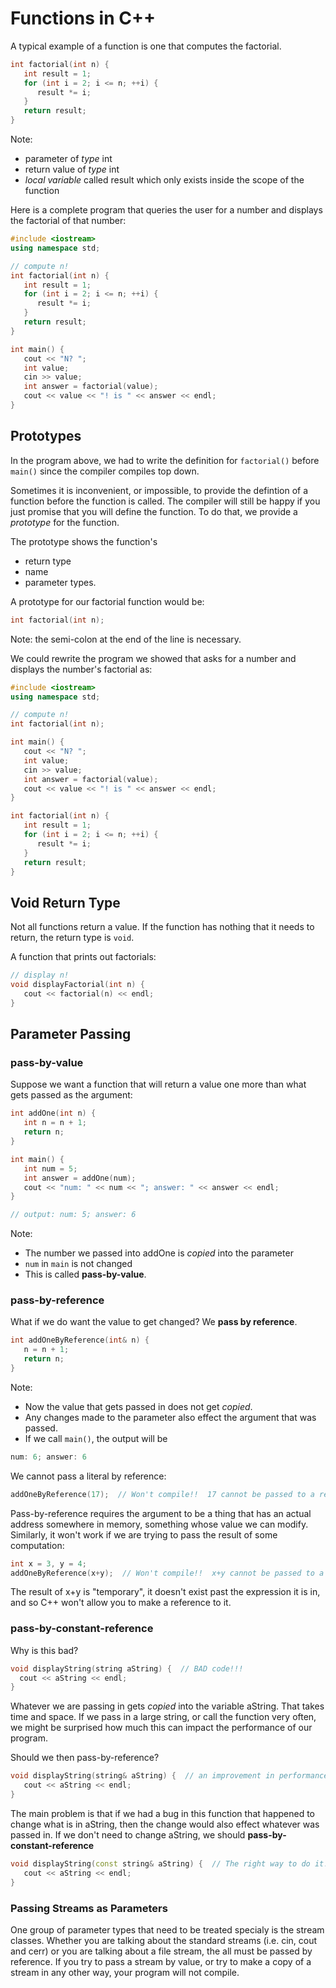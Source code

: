 # Functions in C++

A typical example of a function is one that computes the factorial.
```c++
int factorial(int n) {
   int result = 1;
   for (int i = 2; i <= n; ++i) {
      result *= i;
   }
   return result;
}
```
Note:
* parameter of *type* int
* return value of *type* int
* *local variable* called result which only exists inside the scope of the function

Here is a complete program that queries the user for a number and displays the factorial of that number:
```c++
#include <iostream>
using namespace std;

// compute n!
int factorial(int n) {
   int result = 1;
   for (int i = 2; i <= n; ++i) {
      result *= i;
   }
   return result;
}

int main() {
   cout << "N? ";
   int value;
   cin >> value;
   int answer = factorial(value);
   cout << value << "! is " << answer << endl;
}
```
## Prototypes
In the program above, we had to write the definition for `factorial()` before `main()` since the compiler compiles top down. 

Sometimes it is inconvenient, or impossible, to provide the defintion of a function before the function is called. The compiler will still be happy if you just promise that you will define the function. To do that, we provide a *prototype* for the function. 

The prototype shows the function's 
* return type
* name 
* parameter types.

A prototype for our factorial function would be:
```c++
int factorial(int n);
```
Note: the semi-colon at the end of the line is necessary.

We could rewrite the program we showed that asks for a number and displays the number's factorial as:
```c++
#include <iostream>
using namespace std;

// compute n!
int factorial(int n);

int main() {
   cout << "N? ";
   int value;
   cin >> value;
   int answer = factorial(value);
   cout << value << "! is " << answer << endl;
}

int factorial(int n) {
   int result = 1;
   for (int i = 2; i <= n; ++i) {
      result *= i;
   }
   return result;
}
```
## Void Return Type

Not all functions return a value. If the function has nothing that it needs to return, the return type is `void`. 

A function that prints out factorials:
```c++
// display n!
void displayFactorial(int n) {
   cout << factorial(n) << endl;
}
```
## Parameter Passing

### pass-by-value
Suppose we want a function that will return a value one more than what gets passed as the argument:
```c++
int addOne(int n) {
   int n = n + 1;
   return n;
}

int main() {
   int num = 5;
   int answer = addOne(num);
   cout << "num: " << num << "; answer: " << answer << endl;
}

// output: num: 5; answer: 6
```
Note:
* The number we passed into addOne is *copied* into the parameter
* `num` in `main` is not changed
* This is called **pass-by-value**.

### pass-by-reference
What if we do want the value to get changed? We **pass by reference**.

```c++
int addOneByReference(int& n) {
   n = n + 1;
   return n;
}
```
Note:
*  Now the value that gets passed in does not get *copied*.
* Any changes made to the parameter also effect the argument that was passed.
* If we call `main()`, the output will be
```c++
num: 6; answer: 6
```

We cannot pass a literal by reference:
```c++
addOneByReference(17);  // Won't compile!!  17 cannot be passed to a reference parameter.
```
Pass-by-reference requires the argument to be a thing that has an actual address somewhere in memory, something whose value we can modify. Similarly, it won't work if we are trying to pass the result of some computation:
```c++
int x = 3, y = 4;
addOneByReference(x+y);  // Won't compile!!  x+y cannot be passed to a reference parameter.
```
 The result of x+y is "temporary", it doesn't exist past the expression it is in, and so C++ won't allow you to make a reference to it.

 ### pass-by-constant-reference
 
 Why is this bad?
 ```c++
 void displayString(string aString) {  // BAD code!!!
   cout << aString << endl;
}
```
Whatever we are passing in gets *copied* into the variable aString. That takes time and space. If we pass in a large string, or call the function very often, we might be surprised how much this can impact the performance of our program.

Should we then pass-by-reference?
```c++
void displayString(string& aString) {  // an improvement in performance, but still not good.
   cout << aString << endl;
}
```
The main problem is that if we had a bug in this function that happened to change what is in aString, then the change would also effect whatever was passed in. If we don't need to change aString, we should 
**pass-by-constant-reference**

```c++
void displayString(const string& aString) {  // The right way to do it!
   cout << aString << endl;
}
```

### Passing Streams as Parameters
One group of parameter types that need to be treated specialy is the stream classes. Whether you are talking about the standard streams (i.e. cin, cout and cerr) or you are talking about a file stream, the all must be passed by reference. If you try to pass a stream by value, or try to make a copy of a stream in any other way, your program will not compile.
